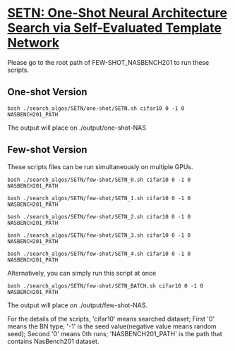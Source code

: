 # [SETN: One-Shot Neural Architecture Search via Self-Evaluated Template Network][1]

Please go to the root path of FEW-SHOT_NASBENCH201 to run these scripts.

## One-shot Version
  ```
  bash ./search_algos/SETN/one-shot/SETN.sh cifar10 0 -1 0 NASBENCH201_PATH
  ```
  The output will place on ./output/one-shot-NAS

## Few-shot Version

  These scripts files can be run simultaneously on multiple GPUs. 
  ```
  bash ./search_algos/SETN/few-shot/SETN_0.sh cifar10 0 -1 0 NASBENCH201_PATH

  bash ./search_algos/SETN/few-shot/SETN_1.sh cifar10 0 -1 0 NASBENCH201_PATH

  bash ./search_algos/SETN/few-shot/SETN_2.sh cifar10 0 -1 0 NASBENCH201_PATH

  bash ./search_algos/SETN/few-shot/SETN_3.sh cifar10 0 -1 0 NASBENCH201_PATH

  bash ./search_algos/SETN/few-shot/SETN_4.sh cifar10 0 -1 0 NASBENCH201_PATH
  ```
  Alternatively, you can simply run this script at once
  ```
  bash ./search_algos/SETN/few-shot/SETN_BATCH.sh cifar10 0 -1 0 NASBENCH201_PATH
  ```
The output will place on ./output/few-shot-NAS.

For the details of the scripts, 'cifar10' means searched dataset; First '0' means the BN type; '-1' is the seed value(negative value means random seed); Second '0' means 0th runs; 'NASBENCH201_PATH' is the path that contains NasBench201 dataset. 

[1]: https://arxiv.org/abs/1910.05733







      
    
      
      

                 
                 
         
               
    






